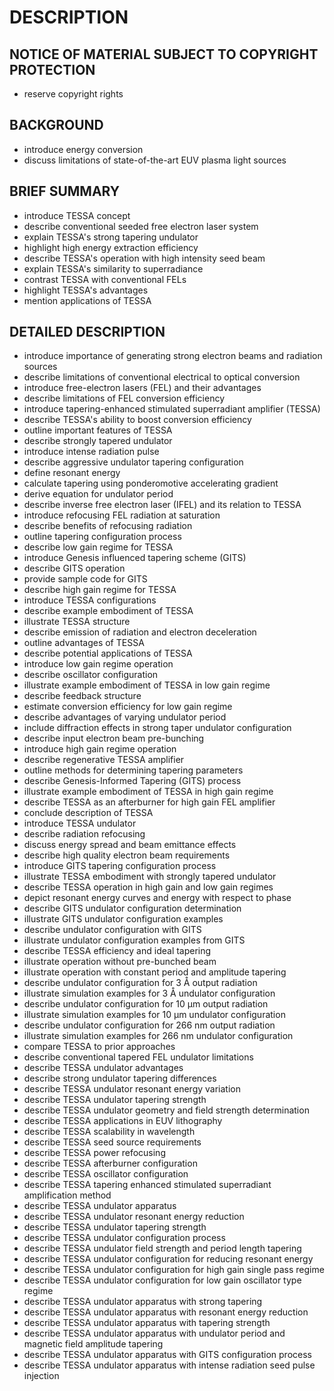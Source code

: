# DESCRIPTION

## NOTICE OF MATERIAL SUBJECT TO COPYRIGHT PROTECTION

- reserve copyright rights

## BACKGROUND

- introduce energy conversion
- discuss limitations of state-of-the-art EUV plasma light sources

## BRIEF SUMMARY

- introduce TESSA concept
- describe conventional seeded free electron laser system
- explain TESSA's strong tapering undulator
- highlight high energy extraction efficiency
- describe TESSA's operation with high intensity seed beam
- explain TESSA's similarity to superradiance
- contrast TESSA with conventional FELs
- highlight TESSA's advantages
- mention applications of TESSA

## DETAILED DESCRIPTION

- introduce importance of generating strong electron beams and radiation sources
- describe limitations of conventional electrical to optical conversion
- introduce free-electron lasers (FEL) and their advantages
- describe limitations of FEL conversion efficiency
- introduce tapering-enhanced stimulated superradiant amplifier (TESSA)
- describe TESSA's ability to boost conversion efficiency
- outline important features of TESSA
- describe strongly tapered undulator
- introduce intense radiation pulse
- describe aggressive undulator tapering configuration
- define resonant energy
- calculate tapering using ponderomotive accelerating gradient
- derive equation for undulator period
- describe inverse free electron laser (IFEL) and its relation to TESSA
- introduce refocusing FEL radiation at saturation
- describe benefits of refocusing radiation
- outline tapering configuration process
- describe low gain regime for TESSA
- introduce Genesis influenced tapering scheme (GITS)
- describe GITS operation
- provide sample code for GITS
- describe high gain regime for TESSA
- introduce TESSA configurations
- describe example embodiment of TESSA
- illustrate TESSA structure
- describe emission of radiation and electron deceleration
- outline advantages of TESSA
- describe potential applications of TESSA
- introduce low gain regime operation
- describe oscillator configuration
- illustrate example embodiment of TESSA in low gain regime
- describe feedback structure
- estimate conversion efficiency for low gain regime
- describe advantages of varying undulator period
- include diffraction effects in strong taper undulator configuration
- describe input electron beam pre-bunching
- introduce high gain regime operation
- describe regenerative TESSA amplifier
- outline methods for determining tapering parameters
- describe Genesis-Informed Tapering (GITS) process
- illustrate example embodiment of TESSA in high gain regime
- describe TESSA as an afterburner for high gain FEL amplifier
- conclude description of TESSA
- introduce TESSA undulator
- describe radiation refocusing
- discuss energy spread and beam emittance effects
- describe high quality electron beam requirements
- introduce GITS tapering configuration process
- illustrate TESSA embodiment with strongly tapered undulator
- describe TESSA operation in high gain and low gain regimes
- depict resonant energy curves and energy with respect to phase
- describe GITS undulator configuration determination
- illustrate GITS undulator configuration examples
- describe undulator configuration with GITS
- illustrate undulator configuration examples from GITS
- describe TESSA efficiency and ideal tapering
- illustrate operation without pre-bunched beam
- illustrate operation with constant period and amplitude tapering
- describe undulator configuration for 3 Å output radiation
- illustrate simulation examples for 3 Å undulator configuration
- describe undulator configuration for 10 μm output radiation
- illustrate simulation examples for 10 μm undulator configuration
- describe undulator configuration for 266 nm output radiation
- illustrate simulation examples for 266 nm undulator configuration
- compare TESSA to prior approaches
- describe conventional tapered FEL undulator limitations
- describe TESSA undulator advantages
- describe strong undulator tapering differences
- describe TESSA undulator resonant energy variation
- describe TESSA undulator tapering strength
- describe TESSA undulator geometry and field strength determination
- describe TESSA applications in EUV lithography
- describe TESSA scalability in wavelength
- describe TESSA seed source requirements
- describe TESSA power refocusing
- describe TESSA afterburner configuration
- describe TESSA oscillator configuration
- describe TESSA tapering enhanced stimulated superradiant amplification method
- describe TESSA undulator apparatus
- describe TESSA undulator resonant energy reduction
- describe TESSA undulator tapering strength
- describe TESSA undulator configuration process
- describe TESSA undulator field strength and period length tapering
- describe TESSA undulator configuration for reducing resonant energy
- describe TESSA undulator configuration for high gain single pass regime
- describe TESSA undulator configuration for low gain oscillator type regime
- describe TESSA undulator apparatus with strong tapering
- describe TESSA undulator apparatus with resonant energy reduction
- describe TESSA undulator apparatus with tapering strength
- describe TESSA undulator apparatus with undulator period and magnetic field amplitude tapering
- describe TESSA undulator apparatus with GITS configuration process
- describe TESSA undulator apparatus with intense radiation seed pulse injection

